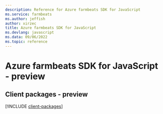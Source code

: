 ```yaml
---
description: Reference for Azure farmbeats SDK for JavaScript
ms.service: farmbeats
ms.author: jeffish
author: xirzec
title: Azure farmbeats SDK for JavaScript
ms.devlang: javascript
ms.data: 09/06/2022
ms.topic: reference
---
```

# Azure farmbeats SDK for JavaScript - preview

## Client packages - preview
[!INCLUDE [client-packages](farmbeats-client-index.md)]